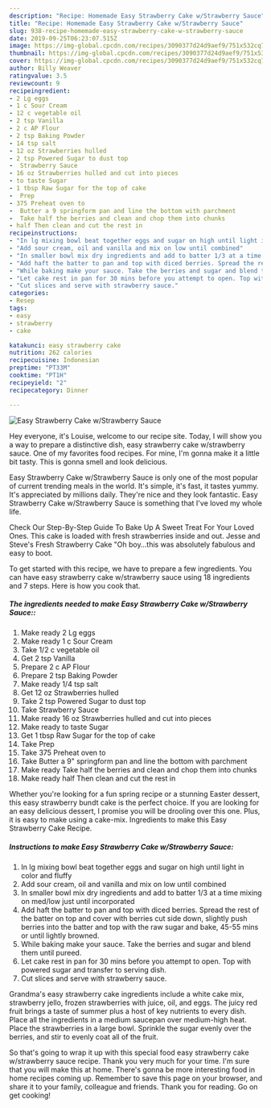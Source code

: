 ```yaml
---
description: "Recipe: Homemade Easy Strawberry Cake w/Strawberry Sauce"
title: "Recipe: Homemade Easy Strawberry Cake w/Strawberry Sauce"
slug: 938-recipe-homemade-easy-strawberry-cake-w-strawberry-sauce
date: 2019-09-25T06:23:07.515Z
image: https://img-global.cpcdn.com/recipes/3090377d24d9aef9/751x532cq70/easy-strawberry-cake-wstrawberry-sauce-recipe-main-photo.jpg
thumbnail: https://img-global.cpcdn.com/recipes/3090377d24d9aef9/751x532cq70/easy-strawberry-cake-wstrawberry-sauce-recipe-main-photo.jpg
cover: https://img-global.cpcdn.com/recipes/3090377d24d9aef9/751x532cq70/easy-strawberry-cake-wstrawberry-sauce-recipe-main-photo.jpg
author: Billy Weaver
ratingvalue: 3.5
reviewcount: 9
recipeingredient:
- 2 Lg eggs
- 1 c Sour Cream
- 12 c vegetable oil
- 2 tsp Vanilla
- 2 c AP Flour
- 2 tsp Baking Powder
- 14 tsp salt
- 12 oz Strawberries hulled
- 2 tsp Powered Sugar to dust top
-  Strawberry Sauce
- 16 oz Strawberries hulled and cut into pieces
- to taste Sugar
- 1 tbsp Raw Sugar for the top of cake
-  Prep
- 375 Preheat oven to
-  Butter a 9 springform pan and line the bottom with parchment
-  Take half the berries and clean and chop them into chunks
- half Then clean and cut the rest in
recipeinstructions:
- "In lg mixing bowl beat together eggs and sugar on high until light in color and fluffy"
- "Add sour cream, oil and vanilla and mix on low until combined"
- "In smaller bowl mix dry ingredients and add to batter 1/3 at a time mixing on med/low just until incorporated"
- "Add haft the batter to pan and top with diced berries. Spread the rest of the batter on top and cover with berries cut side down, slightly push berries into the batter and top with the raw sugar and bake, 45-55 mins or until lightly browned."
- "While baking make your sauce. Take the berries and sugar and blend them until pureed."
- "Let cake rest in pan for 30 mins before you attempt to open. Top with powered sugar and transfer to serving dish."
- "Cut slices and serve with strawberry sauce."
categories:
- Resep
tags:
- easy
- strawberry
- cake

katakunci: easy strawberry cake
nutrition: 262 calories
recipecuisine: Indonesian
preptime: "PT33M"
cooktime: "PT1H"
recipeyield: "2"
recipecategory: Dinner

---
```



![Easy Strawberry Cake w/Strawberry Sauce](https://img-global.cpcdn.com/recipes/3090377d24d9aef9/751x532cq70/easy-strawberry-cake-wstrawberry-sauce-recipe-main-photo.jpg)

Hey everyone, it's Louise, welcome to our recipe site. Today, I will show you a way to prepare a distinctive dish, easy strawberry cake w/strawberry sauce. One of my favorites food recipes. For mine, I'm gonna make it a little bit tasty. This is gonna smell and look delicious.

Easy Strawberry Cake w/Strawberry Sauce is only one of the most popular of current trending meals in the world. It's simple, it's fast, it tastes yummy. It's appreciated by millions daily. They're nice and they look fantastic. Easy Strawberry Cake w/Strawberry Sauce is something that I've loved my whole life.

Check Our Step-By-Step Guide To Bake Up A Sweet Treat For Your Loved Ones. This cake is loaded with fresh strawberries inside and out. Jesse and Steve&#39;s Fresh Strawberry Cake &#34;Oh boy…this was absolutely fabulous and easy to boot.


To get started with this recipe, we have to prepare a few ingredients. You can have easy strawberry cake w/strawberry sauce using 18 ingredients and 7 steps. Here is how you cook that.

##### The ingredients needed to make Easy Strawberry Cake w/Strawberry Sauce::

1. Make ready 2 Lg eggs
1. Make ready 1 c Sour Cream
1. Take 1/2 c vegetable oil
1. Get 2 tsp Vanilla
1. Prepare 2 c AP Flour
1. Prepare 2 tsp Baking Powder
1. Make ready 1/4 tsp salt
1. Get 12 oz Strawberries hulled
1. Take 2 tsp Powered Sugar to dust top
1. Take  Strawberry Sauce
1. Make ready 16 oz Strawberries hulled and cut into pieces
1. Make ready to taste Sugar
1. Get 1 tbsp Raw Sugar for the top of cake
1. Take  Prep
1. Take 375 Preheat oven to
1. Take  Butter a 9&#34; springform pan and line the bottom with parchment
1. Make ready  Take half the berries and clean and chop them into chunks
1. Make ready half Then clean and cut the rest in


Whether you&#39;re looking for a fun spring recipe or a stunning Easter dessert, this easy strawberry bundt cake is the perfect choice. If you are looking for an easy delicious dessert, I promise you will be drooling over this one. Plus, it is easy to make using a cake-mix. Ingredients to make this Easy Strawberry Cake Recipe. 

##### Instructions to make Easy Strawberry Cake w/Strawberry Sauce:

1. In lg mixing bowl beat together eggs and sugar on high until light in color and fluffy
1. Add sour cream, oil and vanilla and mix on low until combined
1. In smaller bowl mix dry ingredients and add to batter 1/3 at a time mixing on med/low just until incorporated
1. Add haft the batter to pan and top with diced berries. Spread the rest of the batter on top and cover with berries cut side down, slightly push berries into the batter and top with the raw sugar and bake, 45-55 mins or until lightly browned.
1. While baking make your sauce. Take the berries and sugar and blend them until pureed.
1. Let cake rest in pan for 30 mins before you attempt to open. Top with powered sugar and transfer to serving dish.
1. Cut slices and serve with strawberry sauce.


Grandma&#39;s easy strawberry cake ingredients include a white cake mix, strawberry jello, frozen strawberries with juice, oil, and eggs. The juicy red fruit brings a taste of summer plus a host of key nutrients to every dish. Place all the ingredients in a medium saucepan over medium-high heat. Place the strawberries in a large bowl. Sprinkle the sugar evenly over the berries, and stir to evenly coat all of the fruit. 

So that's going to wrap it up with this special food easy strawberry cake w/strawberry sauce recipe. Thank you very much for your time. I'm sure that you will make this at home. There's gonna be more interesting food in home recipes coming up. Remember to save this page on your browser, and share it to your family, colleague and friends. Thank you for reading. Go on get cooking!
